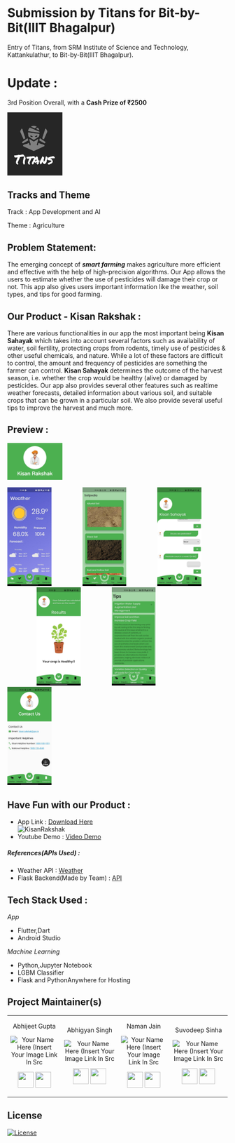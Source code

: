 # Submission by Titans for Bit-by-Bit(IIIT Bhagalpur)
Entry of Titans, from SRM Institute of Science and Technology, Kattankulathur, to Bit-by-Bit(IIIT Bhagalpur).

# Update : 
3rd Position Overall, with a **Cash Prize of ₹2500**

<p align="left"><img width=25% src="Assets/Titans.jpg"></p>


<h2 align= "left"><b>Tracks and Theme</b></h2>

Track : App Development and AI

Theme :  Agriculture

## Problem Statement: 

The emerging concept of ***smart farming*** makes agriculture more efficient and effective with the help of high-precision algorithms. Our App allows the users to estimate whether the use of pesticides will damage their crop or not. This app also gives users important information like the weather, soil types, and tips for good farming.

## Our Product - Kisan Rakshak :

There are various functionalities in our app the most important being **Kisan Sahayak** which takes into account several factors such as availability of water, soil fertility, protecting crops from rodents, timely use of pesticides & other useful chemicals, and nature. While a lot of these factors are difficult to control, the amount and frequency of pesticides are something the farmer can control. **Kisan Sahayak** determines the outcome of the harvest season, i.e. whether the crop would be healthy (alive) or damaged by pesticides.
Our app also provides several other features such as realtime weather forecasts, detailed information about various soil, and suitable crops that can be grown in a particular soil. We also provide several useful tips to improve the harvest and much more.

## Preview : 

<p align="left"><img width=25% src="Assets/Kisan.jpg"></p>

<p align="left">
<img width=20% src="Assets/ScreenshotApp1.jpg"> &ensp;&ensp;&ensp;&ensp;&ensp;&ensp;&ensp;&ensp;&ensp;
<img width=20% src="Assets/ScreenshotApp2.jpg"> &ensp;&ensp;&ensp;&ensp;&ensp;&ensp;&ensp;&ensp;&ensp; 
<img width=20% src="Assets/ScreenshotApp3.jpg"> &ensp;&ensp;&ensp;&ensp;&ensp;&ensp;&ensp;&ensp;&ensp;
<img width=20% src="Assets/ScreenshotApp4.jpg"> &ensp;&ensp;&ensp;&ensp;&ensp;&ensp;&ensp;&ensp;&ensp;
<img width=20% src="Assets/ScreenshotApp5.jpg"> &ensp;&ensp;&ensp;&ensp;&ensp;&ensp;&ensp;&ensp;&ensp;
<img width=20% src="Assets/ScreenshotApp6.jpg"> &ensp;&ensp;&ensp;&ensp;&ensp;&ensp;&ensp;&ensp;&ensp;
</p>

<h2 align= "left"><b>Have Fun with our Product : </b></h2>

* App Link : [Download Here](https://bit.ly/KissanRakshak) <br>
![KisanRakshak](https://user-images.githubusercontent.com/52796258/138211549-a6241b44-2d9c-4d7e-9684-1f537b760126.png)
* Youtube Demo : [Video Demo](https://youtu.be/y-l8Hd6q7lw)

##### References(APIs Used) : 
 * Weather API : [Weather](https://openweathermap.org/)
 * Flask Backend(Made by Team) : [API](http://suvoo.pythonanywhere.com/)


<h2 align= "left"><b>Tech Stack Used : </b></h2>

*App*

- Flutter,Dart
- Android Studio

*Machine Learning*

- Python,Jupyter Notebook
- LGBM Classifier
- Flask and PythonAnywhere for Hosting


<h2 align= "left"><b>Project Maintainer(s)</b></h2>

<table>
<tr align="center">
  
  <td>
  
Abhijeet Gupta

<p align="center">
<img src = "https://avatars.githubusercontent.com/u/52798960?v=4"  height="120" alt="Your Name Here (Insert Your Image Link In Src">
</p>
<p align="center">
<a href = "https://github.com/abhigupta2000"><img src = "http://www.iconninja.com/files/241/825/211/round-collaboration-social-github-code-circle-network-icon.svg" width="36" height = "36"/></a>
<a href = "https://www.linkedin.com/in/abhijeet-gupta-20b52618b/">
<img src = "http://www.iconninja.com/files/863/607/751/network-linkedin-social-connection-circular-circle-media-icon.svg" width="36" height="36"/>
</a>
</p>
</td>

<td>

Abhigyan Singh

<p align="center">
<img src = "https://avatars.githubusercontent.com/u/60261112?v=4"  height="120" alt="Your Name Here (Insert Your Image Link In Src">
</p>
<p align="center">
<a href = "https://github.com/Blazikengr8"><img src = "http://www.iconninja.com/files/241/825/211/round-collaboration-social-github-code-circle-network-icon.svg" width="36" height = "36"/></a>
<a href = "https://www.linkedin.com/in/abhigyan-singh-9a00b0192/">
<img src = "http://www.iconninja.com/files/863/607/751/network-linkedin-social-connection-circular-circle-media-icon.svg" width="36" height="36"/>
</a>
</p>
</td>

<td>

Naman Jain

<p align="center">
<img src = "https://avatars.githubusercontent.com/u/77778261?v=4"  height="120" alt="Your Name Here (Insert Your Image Link In Src">
</p>
<p align="center">
<a href = "https://github.com/namannj15"><img src = "http://www.iconninja.com/files/241/825/211/round-collaboration-social-github-code-circle-network-icon.svg" width="36" height = "36"/></a>
<a href = "https://www.linkedin.com/in/namannj15">
<img src = "http://www.iconninja.com/files/863/607/751/network-linkedin-social-connection-circular-circle-media-icon.svg" width="36" height="36"/>
</a>
</p>
</td>

<td>

Suvodeep Sinha

<p align="center">
<img src = "https://avatars1.githubusercontent.com/u/52796258"  height="120" alt="Your Name Here (Insert Your Image Link In Src">
</p>
<p align="center">
<a href = "https://github.com/Suvoo"><img src = "http://www.iconninja.com/files/241/825/211/round-collaboration-social-github-code-circle-network-icon.svg" width="36" height = "36"/></a>
<a href = "https://www.linkedin.com/in/suvodeep-sinha-59652418b/">
<img src = "http://www.iconninja.com/files/863/607/751/network-linkedin-social-connection-circular-circle-media-icon.svg" width="36" height="36"/>
</a>
</p>
</td>
</tr>

  </table>

## License
[![License](http://img.shields.io/:license-mit-blue.svg?style=flat-square)](http://badges.mit-license.org)



